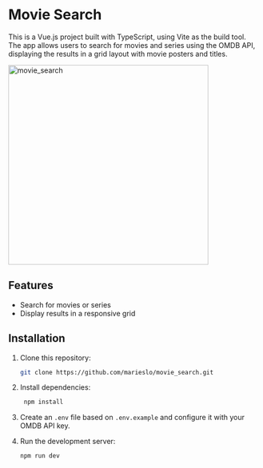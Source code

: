 # Movie Search

This is a Vue.js project built with TypeScript, using Vite as the build tool. The app allows users to search for movies and series using the OMDB API, displaying the results in a grid layout with movie posters and titles.

<img width="400" alt="movie_search" src="https://github.com/user-attachments/assets/8abbb694-3440-4a1f-9b8f-81b986a69d17" />

## Features

- Search for movies or series
- Display results in a responsive grid

## Installation

1. Clone this repository:
   ```sh
   git clone https://github.com/marieslo/movie_search.git

2. Install dependencies:
   ```sh
    npm install

3. Create an `.env` file based on `.env.example` and configure it with your OMDB API key.

4. Run the development server:
   ```sh
   npm run dev
